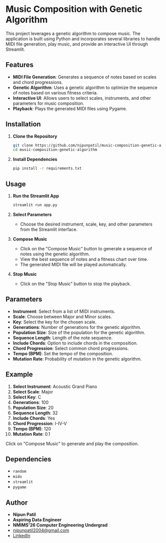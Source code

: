 
# Music Composition with Genetic Algorithm

This project leverages a genetic algorithm to compose music. The application is built using Python and incorporates several libraries to handle MIDI file generation, play music, and provide an interactive UI through Streamlit.

## Features

- **MIDI File Generation**: Generates a sequence of notes based on scales and chord progressions.
- **Genetic Algorithm**: Uses a genetic algorithm to optimize the sequence of notes based on various fitness criteria.
- **Interactive UI**: Allows users to select scales, instruments, and other parameters for music composition.
- **Playback**: Plays the generated MIDI files using Pygame.

## Installation

1. **Clone the Repository**
    ```sh
    git clone https://github.com/nipunpatil/music-composition-genetic-algorithm.git
    cd music-composition-genetic-algorithm
    ```

2. **Install Dependencies**
    ```sh
    pip install -r requirements.txt
    ```

## Usage

1. **Run the Streamlit App**
    ```sh
    streamlit run app.py
    ```

2. **Select Parameters**
   - Choose the desired instrument, scale, key, and other parameters from the Streamlit interface.

3. **Compose Music**
   - Click on the "Compose Music" button to generate a sequence of notes using the genetic algorithm.
   - View the best sequence of notes and a fitness chart over time.
   - The generated MIDI file will be played automatically.

4. **Stop Music**
   - Click on the "Stop Music" button to stop the playback.

## Parameters

- **Instrument**: Select from a list of MIDI instruments.
- **Scale**: Choose between Major and Minor scales.
- **Key**: Select the key for the chosen scale.
- **Generations**: Number of generations for the genetic algorithm.
- **Population Size**: Size of the population for the genetic algorithm.
- **Sequence Length**: Length of the note sequence.
- **Include Chords**: Option to include chords in the composition.
- **Chord Progression**: Select common chord progressions.
- **Tempo (BPM)**: Set the tempo of the composition.
- **Mutation Rate**: Probability of mutation in the genetic algorithm.

## Example

1. **Select Instrument**: Acoustic Grand Piano
2. **Select Scale**: Major
3. **Select Key**: C
4. **Generations**: 100
5. **Population Size**: 20
6. **Sequence Length**: 32
7. **Include Chords**: Yes
8. **Chord Progression**: I-IV-V
9. **Tempo (BPM)**: 120
10. **Mutation Rate**: 0.1

Click on "Compose Music" to generate and play the composition.

## Dependencies

- `random`
- `mido`
- `streamlit`
- `pygame`

## Author

- **Nipun Patil**
- **Aspiring Data Engineer**
- **NMIMS'26 Computer Engineering Undergrad**
- nipunpatil2004@gmail.com
- [LinkedIn](https://www.linkedin.com/in/nipunpatil/)
